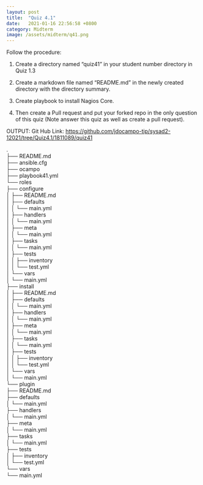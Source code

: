 ```yaml
---
layout: post
title:  "Quiz 4.1"
date:   2021-01-16 22:56:58 +0800
category: Midterm
image: /assets/midterm/q41.png
---
```

Follow the procedure:

1. Create a directory named “quiz41” in your student number directory in Quiz 1.3

2. Create a markdown file named “README.md” in the newly created directory with the directory summary.

3. Create playbook to install Nagios Core.

4. Then create a Pull request and put your forked repo in the only question of this quiz (Note answer this quiz as well as create a pull request).

OUTPUT:
Git Hub Link: https://github.com/jdocampo-tip/sysad2-12021/tree/Quiz4.1/1811089/quiz41

.  
├── README.md  
├── ansible.cfg  
├── ocampo  
├── playbook41.yml  
└── roles  
    ├── configure  
    │   ├── README.md  
    │   ├── defaults  
    │   │   └── main.yml  
    │   ├── handlers  
    │   │   └── main.yml  
    │   ├── meta  
    │   │   └── main.yml  
    │   ├── tasks  
    │   │   └── main.yml  
    │   ├── tests  
    │   │   ├── inventory  
    │   │   └── test.yml  
    │   └── vars  
    │       └── main.yml  
    ├── install  
    │   ├── README.md  
    │   ├── defaults  
    │   │   └── main.yml  
    │   ├── handlers  
    │   │   └── main.yml  
    │   ├── meta  
    │   │   └── main.yml  
    │   ├── tasks  
    │   │   └── main.yml  
    │   ├── tests  
    │   │   ├── inventory  
    │   │   └── test.yml  
    │   └── vars  
    │       └── main.yml  
    └── plugin  
        ├── README.md  
        ├── defaults  
        │   └── main.yml  
        ├── handlers  
        │   └── main.yml  
        ├── meta  
        │   └── main.yml  
        ├── tasks  
        │   └── main.yml  
        ├── tests  
        │   ├── inventory  
        │   └── test.yml  
        └── vars  
            └── main.yml 
